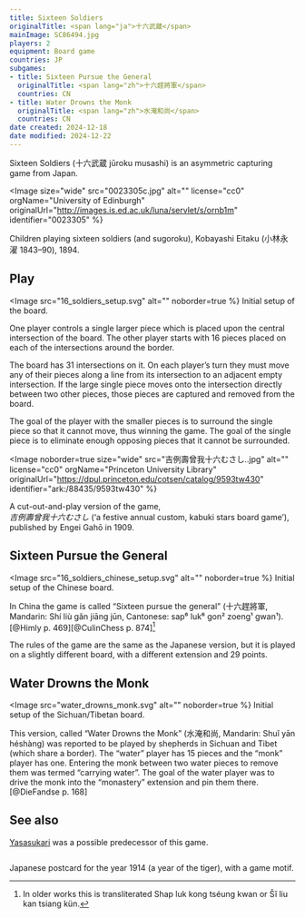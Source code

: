 ```yaml
---
title: Sixteen Soldiers
originalTitle: <span lang="ja">十六武蔵</span>
mainImage: SC86494.jpg
players: 2
equipment: Board game
countries: JP
subgames:
- title: Sixteen Pursue the General
  originalTitle: <span lang="zh">十六趕將軍</span>
  countries: CN
- title: Water Drowns the Monk
  originalTitle: <span lang="zh">水淹和尚</span>
  countries: CN
date created: 2024-12-18
date modified: 2024-12-22
---
```


<p class="lead">
Sixteen Soldiers (<span lang="ja">十六武蔵</span> <Pronounce lang="ja-Latn"  pronouncer="mezashi" file="pronunciation_ja_十六武蔵.mp3">jūroku musashi</Pronounce>) is an asymmetric capturing game from Japan.
</p>

<Image 
    size="wide"
    src="0023305c.jpg"
    alt=""
    license="cc0"
    orgName="University of Edinburgh"
    originalUrl="http://images.is.ed.ac.uk/luna/servlet/s/ornb1m"
    identifier="0023305"
    %}

Children playing sixteen soldiers (and <span lang="ja-Latn">sugoroku</span>), <span lang="ja-Latn"
class="noun">Kobayashi Eitaku</span> (<span lang="ja">小林永濯</span> 1843–90), 1894.

</Image>

## Play

<Image src="16_soldiers_setup.svg" alt="" noborder=true %}
Initial setup of the board.
</Image>

One player controls a single larger piece which is placed upon the central
intersection of the board. The other player starts with 16 pieces placed on each
 of the intersections around the border.

The board has 31 intersections on it. On each player’s turn they must move any
of their pieces along a line from its intersection to an adjacent empty
intersection. If the large single piece moves onto the intersection directly
between two other pieces, those pieces are captured and removed from the board.

The goal of the player with the smaller pieces is to surround the single piece
so that it cannot move, thus winning the game. The goal of the single piece is
to eliminate enough opposing pieces that it cannot be surrounded.

<Image 
    noborder=true
    size="wide"
    src="吉例壽曾我十六むさし..jpg"
    alt=""
    license="cc0"
    orgName="Princeton University Library"
    originalUrl="https://dpul.princeton.edu/cotsen/catalog/9593tw430"
    identifier="ark:/88435/9593tw430"
    %}

A cut-out-and-play version of the game,<br/>
<cite lang="ja">吉例壽曾我十六むさし</cite> (‘a festive annual custom, kabuki
stars board game’), published by <span lang="ja-Latn" class="noun">Engei
Gahō</span> in 1909.

</Image>

## Sixteen Pursue the General

<Image src="16_soldiers_chinese_setup.svg" alt="" noborder=true %}
Initial setup of the Chinese board.
</Image>

In China the game is called “Sixteen pursue the general” (<span lang="zh" class="aka">十六趕將軍</span>, Mandarin: <Pronounce lang="cmn-Latn-pinyin"  class="aka" file="pronunciation_zh_十六趕將軍.mp3" pronouncer="j10oyc24e">Shí liù gǎn jiāng jūn</Pronounce>, Cantonese: <span lang="yue-Latn-jyutping" class="aka">sap⁶ luk⁶ gon² zoeng¹ gwan¹</span>).[@Himly p.  469][@CulinChess p. 874][^fn0]

[^fn0]: In older works this is transliterated <span lang="yue-Latn" class="aka">Shap luk kong tséung kwan</span> or <span lang="cmn-Latn" class="aka">Šĭ liu kan tsiang kün</span>.

The rules of the game are the same as the Japanese version, but it is played on
a slightly different board, with a different extension and 29 points.

## Water Drowns the Monk

<Image src="water_drowns_monk.svg" alt="" noborder=true %}
Initial setup of the Sichuan/Tibetan board.
</Image>

This version, called “Water Drowns the Monk” (<span lang="zh" class="aka">水淹和尚</span>, Mandarin: <span lang="cmn-Latn-pinyin" class="aka">Shuǐ yān héshàng</span>) was reported to be played by shepherds in Sichuan and Tibet (which share a border). The “water” player has 15 pieces and the “monk” player has one. Entering the monk between two water pieces to remove them was termed “carrying water”. The goal of the water player was to drive the monk into the “monastery” extension and pin them there.[@DieFandse p. 168]

## See also

[Yasasukari](games/yasasukari/yasasukari.md) was a possible predecessor of this game.

<Image 
    size="wide"
    noborder=true
    src="SC86494.jpg"
    alt=""
    license="cc0"
    orgName="Museum of Fine Arts Boston"
    orgAbbr="MFA"
    originalUrl="https://collections.mfa.org/objects/421479/new-years-card-tiger-on-a-game-board"
    identifier="2002.8925">

Japanese postcard for the year 1914 (a year of the tiger), with a game motif.

</Image>
